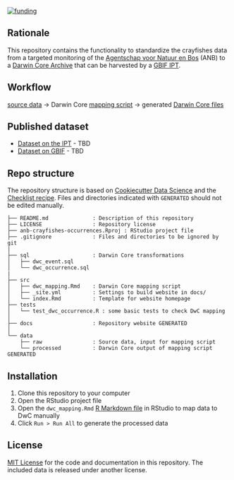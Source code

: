 [![funding](https://img.shields.io/static/v1?label=published+through&message=LIFE+RIPARIAS&labelColor=00a58d&color=ffffff)](https://www.riparias.be/)

## Rationale

This repository contains the functionality to standardize the crayfishes data from a targeted monitoring of the [Agentschap voor Natuur en Bos](https://www.natuurenbos.be/) (ANB) to a [Darwin Core Archive](https://ipt.gbif.org/manual/en/ipt/2.5/dwca-guide) that can be harvested by a [GBIF IPT](https://ipt.gbif.org/manual/en/ipt/2.5/).

## Workflow

[source data](https://github.com/riparias/anb-crayfishes-occurrences/tree/main/data/raw) → Darwin Core [mapping script](https://riparias.github.io/anb-crayfishes-occurrences/dwc_mapping.html) → generated [Darwin Core files](https://github.com/riparias/anb-crayfishes-occurrences/tree/main/data/processed)


## Published dataset

* [Dataset on the IPT](#) - TBD
* [Dataset on GBIF](#) - TBD

## Repo structure

The repository structure is based on [Cookiecutter Data Science](http://drivendata.github.io/cookiecutter-data-science/) and the [Checklist recipe](https://github.com/trias-project/checklist-recipe). Files and directories indicated with `GENERATED` should not be edited manually.

```
├── README.md              : Description of this repository
├── LICENSE                : Repository license
├── anb-crayfishes-occurrences.Rproj : RStudio project file
├── .gitignore             : Files and directories to be ignored by git
|
├── sql                    : Darwin Core transformations
│   ├── dwc_event.sql
│   └── dwc_occurrence.sql
|
├── src
│   ├── dwc_mapping.Rmd    : Darwin Core mapping script
│   ├── _site.yml          : Settings to build website in docs/
│   └── index.Rmd          : Template for website homepage
├── tests
│   └── test_dwc_occurrence.R : some basic tests to check DwC mapping
│
├── docs                   : Repository website GENERATED
│
└── data
    ├── raw                : Source data, input for mapping script
    └── processed          : Darwin Core output of mapping script GENERATED
```

## Installation

1. Clone this repository to your computer
2. Open the RStudio project file
5. Open the `dwc_mapping.Rmd` [R Markdown file](https://rmarkdown.rstudio.com/) in RStudio to map data to DwC manually
6. Click `Run > Run All` to generate the processed data

## License

[MIT License](https://github.com/riparias/anb-crayfishes-occurrences/blob/main/LICENSE) for the code and documentation in this repository. The included data is released under another license.
